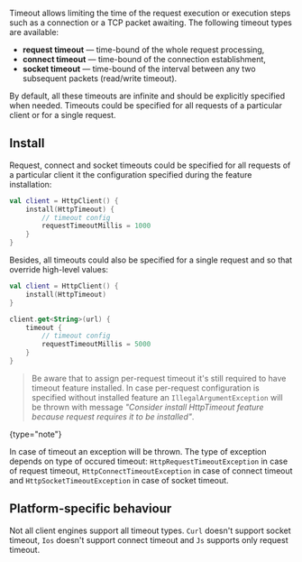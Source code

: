 [//]: # (title: Timeout)

<include src="lib.md" include-id="outdated_warning"/>

Timeout allows limiting the time of the request execution or execution steps such as a connection or a TCP packet awaiting. The following timeout types are available:

* __request timeout__ — time-bound of the whole request processing,
* __connect timeout__ — time-bound of the connection establishment,
* __socket timeout__ — time-bound of the interval between any two subsequent packets (read/write timeout).

By default, all these timeouts are infinite and should be explicitly specified when needed. Timeouts could be specified for all requests of a particular client or for a single request.



## Install

Request, connect and socket timeouts could be specified for all requests of a particular client it the configuration specified during the feature installation:

``` kotlin
val client = HttpClient() {
    install(HttpTimeout) {
        // timeout config
        requestTimeoutMillis = 1000
    }
}
```

Besides, all timeouts could also be specified for a single request and so that override high-level values:

``` kotlin
val client = HttpClient() {
    install(HttpTimeout)
}

client.get<String>(url) {
    timeout {
        // timeout config
        requestTimeoutMillis = 5000
    }
}
```

>Be aware that to assign per-request timeout it's still required to have timeout feature installed. In case per-request configuration is specified without installed feature an `IllegalArgumentException` will be thrown with message _"Consider install HttpTimeout feature because request requires it to be installed"_.
>
{type="note"}

In case of timeout an exception will be thrown. The type of exception depends on type of occured timeout: `HttpRequestTimeoutException` in case of request timeout, `HttpConnectTimeoutException` in case of connect timeout and `HttpSocketTimeoutException` in case of socket timeout.

## Platform-specific behaviour

Not all client engines support all timeout types. `Curl` doesn't support socket timeout, `Ios` doesn't support connect timeout and `Js` supports only request timeout.